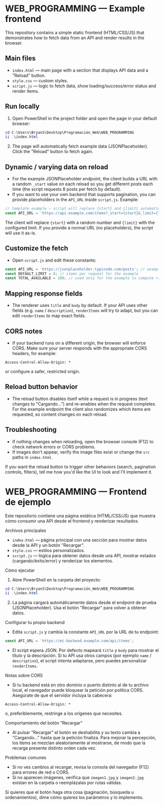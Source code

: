 # WEB_PROGRAMMING — Example frontend

This repository contains a simple static frontend (HTML/CSS/JS) that demonstrates how to fetch data from an API and render results in the browser.

## Main files
- `index.html` — main page with a section that displays API data and a "Reload" button.
- `style.css` — custom styles.
- `script.js` — logic to fetch data, show loading/success/error status and render items.

## Run locally
1. Open PowerShell in the project folder and open the page in your default browser:

```powershell
cd C:\Users\BryanS\Desktop\Programación_Web\WEB_PROGRAMMING
ii .\index.html
```

2. The page will automatically fetch example data (JSONPlaceholder). Click the "Reload" button to fetch again.

## Dynamic / varying data on reload
- For the example JSONPlaceholder endpoint, the client builds a URL with a random `_start` value on each reload so you get different posts each time (the script requests 8 posts per fetch by default).
- If you want to use your own backend that supports pagination, you can provide placeholders in the `API_URL` inside `script.js`. Example:

```js
// template example — script will replace {start} and {limit} automatically
const API_URL = 'https://api.example.com/items?_start={start}&_limit={limit}';
```

The client will replace `{start}` with a random number and `{limit}` with the configured limit. If you provide a normal URL (no placeholders), the script will use it as-is.

## Customize the fetch
- Open `script.js` and edit these constants:

```js
const API_URL = 'https://jsonplaceholder.typicode.com/posts'; // example
const DEFAULT_LIMIT = 8; // items per request for the example
const TOTAL_AVAILABLE = 100; // used only for the example to compute random start
```

## Mapping response fields
- The renderer uses `title` and `body` by default. If your API uses other fields (e.g. `name` / `description`), `renderItems` will try to adapt, but you can edit `renderItems` to map exact fields.

## CORS notes
- If your backend runs on a different origin, the browser will enforce CORS. Make sure your server responds with the appropriate CORS headers, for example:

```
Access-Control-Allow-Origin: *
```

or configure a safer, restricted origin.

## Reload button behavior
- The reload button disables itself while a request is in progress (text changes to "Cargando...") and re-enables when the request completes. For the example endpoint the client also randomizes which items are requested, so content changes on each reload.

## Troubleshooting
- If nothing changes when reloading, open the browser console (F12) to check network errors or CORS problems.
- If images don't appear, verify the image files exist or change the `src` paths in `index.html`.

If you want the reload button to trigger other behaviors (search, pagination controls, filters), tell me how you'd like the UI to look and I'll implement it.
# WEB_PROGRAMMING — Frontend de ejemplo

Este repositorio contiene una página estática (HTML/CSS/JS) que muestra cómo consumir una API desde el frontend y renderizar resultados.

Archivos principales
- `index.html` — página principal con una sección para mostrar datos desde la API y un botón "Recargar".
- `style.css` — estilos personalizados.
- `script.js` — lógica para obtener datos desde una API, mostrar estados (cargando/éxito/error) y renderizar los elementos.

Cómo ejecutar
1. Abre PowerShell en la carpeta del proyecto:

```powershell
cd C:\Users\BryanS\Desktop\Programación_Web\WEB_PROGRAMMING
ii .\index.html
```

2. La página cargará automáticamente datos desde el endpoint de prueba (JSONPlaceholder). Usa el botón "Recargar" para volver a obtener datos.

Configurar tu propio backend
- Edita `script.js` y cambia la constante `API_URL` por la URL de tu endpoint:

```js
const API_URL = 'https://mi-backend.example.com/api/items';
```

- El script espera JSON. Por defecto mapeará `title` y `body` para mostrar el título y la descripción. Si tu API usa otros campos (por ejemplo `name` / `description`), el script intenta adaptarse, pero puedes personalizar `renderItems`.

Notas sobre CORS
- Si tu backend está en otro dominio o puerto distinto al de tu archivo local, el navegador puede bloquear la petición por política CORS. Asegúrate de que el servidor incluya la cabecera:

```
Access-Control-Allow-Origin: *
```

o, preferiblemente, restringe a los orígenes que necesites.

Comportamiento del botón "Recargar"
- Al pulsar "Recargar" el botón se deshabilita y su texto cambia a "Cargando..." hasta que la petición finaliza. Para mejorar la percepción, los items se mezclan aleatoriamente al mostrarse, de modo que la recarga presente distinto orden cada vez.

Problemas comunes
- Si no ves cambios al recargar, revisa la consola del navegador (F12) para errores de red o CORS.
- Si no aparecen imágenes, verifica que `imagen1.jpg` y `imagen2.jpg` existan en la carpeta o reemplázalas por rutas válidas.

Si quieres que el botón haga otra cosa (paginación, búsqueda u ordenamientos), dime cómo quieres los parámetros y lo implemento.
